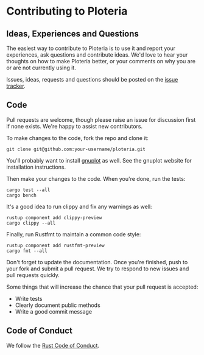 # Contributing to Ploteria

## Ideas, Experiences and Questions

The easiest way to contribute to Ploteria is to use it and report your experiences, ask
questions and contribute ideas. We'd love to hear your thoughts on how to make Ploteria
better, or your comments on why you are or are not currently using it.

Issues, ideas, requests and questions should be posted on the [issue tracker].

## Code

Pull requests are welcome, though please raise an issue for discussion first if none
exists. We're happy to assist new contributors.

To make changes to the code, fork the repo and clone it:

```
git clone git@github.com:your-username/ploteria.git
```


You'll probably want to install [gnuplot] as well. See the gnuplot website for
installation instructions.

Then make your changes to the code. When you're done, run the tests:

```
cargo test --all
cargo bench
```

It's a good idea to run clippy and fix any warnings as well:

```
rustup component add clippy-preview
cargo clippy --all
```

Finally, run Rustfmt to maintain a common code style:

```
rustup component add rustfmt-preview
cargo fmt --all
```

Don't forget to update the documentation. Once you're finished, push to your fork and
submit a pull request. We try to respond to new issues and pull requests quickly.

Some things that will increase the chance that your pull request is accepted:

* Write tests
* Clearly document public methods
* Write a good commit message

## Code of Conduct

We follow the [Rust Code of Conduct].

[issue tracker]: https://github.com/ploteria/ploteria/issues
[gnuplot]: http://www.gnuplot.info/
[Rust Code of Conduct]: http://www.rust-lang.org/conduct.html

